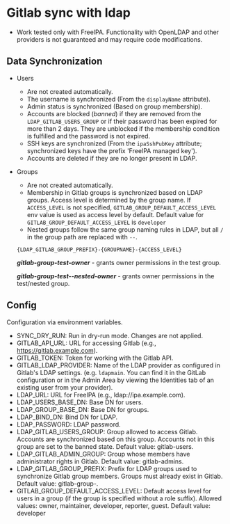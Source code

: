 # Gitlab sync with ldap

- Work tested only with FreeIPA.
Functionality with OpenLDAP and other providers is not guaranteed and may require code modifications.

## Data Synchronization

- Users
  - Are not created automatically.
  - The username is synchronized (From the `displayName` attribute).
  - Admin status is synchronized (Based on group membership).
  - Accounts are blocked (*banned*) if they are removed from the `LDAP_GITLAB_USERS_GROUP` or if their password has been expired for more than 2 days. They are unblocked if the membership condition is fulfilled and the password is not expired.
  - SSH keys are synchronized (From the `ipaSshPubKey` attribute; synchronized keys have the prefix 'FreeIPA managed key').
  - Accounts are deleted if they are no longer present in LDAP.
- Groups
  - Are not created automatically.
  - Membership in Gitlab groups is synchronized based on LDAP groups. Access level is determined by the group name. If `ACCESS_LEVEL` is not specified, `GITLAB_GROUP_DEFAULT_ACCESS_LEVEL` env value is used as access level by default. Default value for `GITLAB_GROUP_DEFAULT_ACCESS_LEVEL` is `developer`
  - Nested groups follow the same group naming rules in LDAP, but all `/` in the group path are replaced with `--`.
  
  ```text
  {LDAP_GITLAB_GROUP_PREFIX}-{GROUPNAME}-{ACCESS_LEVEL}
  ```

  ***gitlab-group-test-owner*** - grants owner permissions in the test group.

  ***gitlab-group-test--nested-owner*** - grants owner permissions in the test/nested group.

## Config

Configuration via environment variables.

- SYNC_DRY_RUN: Run in dry-run mode. Changes are not applied.
- GITLAB_API_URL: URL for accessing Gitlab (e.g., https://gitlab.example.com).
- GITLAB_TOKEN: Token for working with the Gitlab API.
- GITLAB_LDAP_PROVIDER: Name of the LDAP provider as configured in Gitlab's LDAP settings.
(e.g. `ldapmain`. You can find it in the GitLab configuration or in the Admin Area by viewing the Identities tab of an existing user from your provider).
- LDAP_URL: URL for FreeIPA (e.g., ldap://ipa.example.com).
- LDAP_USERS_BASE_DN: Base DN for users.
- LDAP_GROUP_BASE_DN: Base DN for groups.
- LDAP_BIND_DN: Bind DN for LDAP.
- LDAP_PASSWORD: LDAP password.
- LDAP_GITLAB_USERS_GROUP: Group allowed to access Gitlab. Accounts are synchronized based on this group. Accounts not in this group are set to the banned state. Default value: gitlab-users.
- LDAP_GITLAB_ADMIN_GROUP: Group whose members have administrator rights in Gitlab. Default value: gitlab-admins.
- LDAP_GITLAB_GROUP_PREFIX: Prefix for LDAP groups used to synchronize Gitlab group members. Groups must already exist in Gitlab. Default value: gitlab-group-.
- GITLAB_GROUP_DEFAULT_ACCESS_LEVEL: Default access level for users in a group (if the group is specified without a role suffix). Allowed values: owner, maintainer, developer, reporter, guest. Default value: developer

